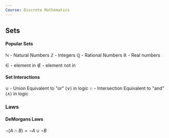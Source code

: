```yaml
---
Course: Discrete Mathematics
---
```



## Sets 

#### Popular Sets
$\mathbb{N}$ - Natural Numbers
$\mathbb{Z}$ - Integers
$\mathbb{Q}$ - Rational Numbers
$\mathbb{R}$ - Real numbers

$\in$ - element in
$\notin$ - element not in

#### Set Interactions
$\cup$ - Union 
	Equivalent to "or" ($\lor$) in logic
$\cap$ - Intersection
	Equivalent to "and" ($\land$) in logic

### Laws

#### DeMorgans Laws
$\lnot (A \cap B) = \lnot A \cup \lnot B$
